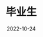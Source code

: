 ---
title: 毕业生
date: 2022-10-24

type: landing

sections:
  - block: people
    content:
      title: 毕业生
      # Choose which groups/teams of users to display.
      #   Edit `user_groups` in each user's profile to add them to one or more of these groups.
      user_groups:
        - 毕业生
      sort_by: Params.last_name
      sort_ascending: true
    design:
      show_interests: false
      show_role: true
      show_social: true
---